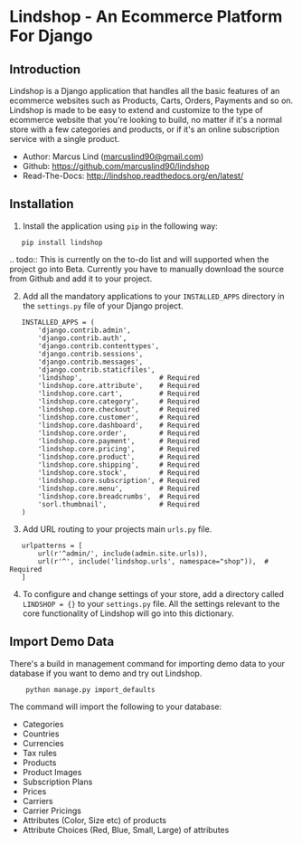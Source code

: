 Lindshop - An Ecommerce Platform For Django
============================================

Introduction
------------

Lindshop is a Django application that handles all the basic features of an ecommerce websites such as Products, Carts, Orders, Payments and so on. Lindshop is made to be easy to extend and customize to the type of ecommerce website that you're looking to build, no matter if it's a normal store with a few categories and products, or if it's an online subscription service with a single product.

* Author: Marcus Lind (marcuslind90@gmail.com)
* Github: https://github.com/marcuslind90/lindshop
* Read-The-Docs: http://lindshop.readthedocs.org/en/latest/


Installation
------------

1. Install the application using `pip` in the following way:

```
   pip install lindshop
```

.. todo:: This is currently on the to-do list and will supported when the project go into Beta. Currently you have to manually download the source from Github and add it to your project.

2. Add all the mandatory applications to your `INSTALLED_APPS` directory in the `settings.py` file of your Django project.

```
   INSTALLED_APPS = (
       'django.contrib.admin',
       'django.contrib.auth',
       'django.contrib.contenttypes',
       'django.contrib.sessions',
       'django.contrib.messages',
       'django.contrib.staticfiles',
       'lindshop',                   # Required
       'lindshop.core.attribute',    # Required
       'lindshop.core.cart',         # Required
       'lindshop.core.category',     # Required
       'lindshop.core.checkout',     # Required
       'lindshop.core.customer',     # Required
       'lindshop.core.dashboard',    # Required
       'lindshop.core.order',        # Required
       'lindshop.core.payment',      # Required
       'lindshop.core.pricing',      # Required
       'lindshop.core.product',      # Required
       'lindshop.core.shipping',     # Required
       'lindshop.core.stock',        # Required
       'lindshop.core.subscription', # Required
       'lindshop.core.menu',         # Required
       'lindshop.core.breadcrumbs',  # Required
       'sorl.thumbnail',             # Required
   )
```

3. Add URL routing to your projects main `urls.py` file.

```
   urlpatterns = [
       url(r'^admin/', include(admin.site.urls)),
       url(r'^', include('lindshop.urls', namespace="shop")),  # Required
   ]
```

4. To configure and change settings of your store, add a directory called `LINDSHOP = {}` to your `settings.py` file. All the settings relevant to the core functionality of Lindshop will go into this dictionary.

Import Demo Data
------------

There's a build in management command for importing demo data to your database if you want to demo and try out Lindshop.

```
	python manage.py import_defaults
```

The command will import the following to your database:

* Categories
* Countries
* Currencies
* Tax rules
* Products
* Product Images
* Subscription Plans
* Prices
* Carriers
* Carrier Pricings
* Attributes (Color, Size etc) of products
* Attribute Choices (Red, Blue, Small, Large) of attributes